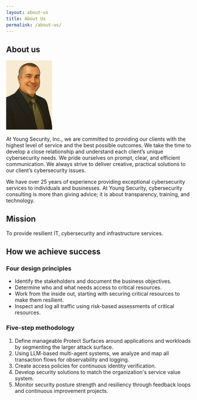 ```yaml
---
layout: about-us
title: About Us
permalink: /about-us/
---
```



## About us

<img src="/assets/images/ChatGPT%20Image%20Mar%2030,%202025,%2012_15_16%20AM.png" alt="Joseph Young" width="125">

At Young Security, Inc., we are committed to providing our clients with the highest level of service and the best possible outcomes. We take the time to develop a close relationship and understand each client’s unique cybersecurity needs. We pride ourselves on prompt, clear, and efficient communication. We always strive to deliver creative, practical solutions to our client’s cybersecurity issues.

We have over 25 years of experience providing exceptional cybersecurity services to individuals and businesses. At Young Security, cybersecurity consulting is more than giving advice; it is about transparency, training, and technology.

## Mission

To provide resilient IT, cybersecurity and infrastructure services.

## How we achieve success

### Four design principles

- Identify the stakeholders and document the business objectives.
- Determine who and what needs access to critical resources.
- Work from the inside out, starting with securing critical resources to make them resilient.
- Inspect and log all traffic using risk-based assessments of critical resources.

### Five-step methodology

1. Define manageable Protect Surfaces around applications and workloads by segmenting the larger attack surface.
2. Using LLM-based multi-agent systems, we analyze and map all transaction flows for observability and logging.
3. Create access policies for continuous identity verification.
4. Develop security solutions to match the organization's service value system.
5. Monitor security posture strength and resiliency through feedback loops and continuous improvement projects.
